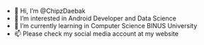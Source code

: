- 👋 Hi, I’m @ChipzDaebak
- 👀 I’m interested in Android Developer and Data Science
- 🌱 I’m currently learning in Computer Science BINUS University
- 📫 Please check my social media account at my website

<!---
ChipzDaebak/ChipzDaebak is a ✨ special ✨ repository because its `README.md` (this file) appears on your GitHub profile.
You can click the Preview link to take a look at your changes.
--->
